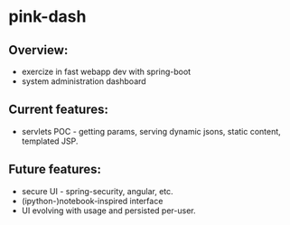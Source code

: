 # pink-dash

## Overview:
* exercize in fast webapp dev with spring-boot
* system administration dashboard

## Current features:
* servlets POC - getting params, serving dynamic jsons, static content, templated JSP.

## Future features:
* secure UI - spring-security, angular, etc.
* (ipython-)notebook-inspired interface
* UI evolving with usage and persisted per-user.
